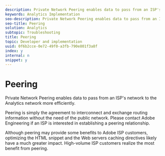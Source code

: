 ```yaml
---
description: Private Network Peering enables data to pass from an ISP's network to the Analytics network more efficiently.
keywords: Analytics Implementation
seo-description: Private Network Peering enables data to pass from an ISP's network to the Analytics network more efficiently.
seo-title: Peering
solution: Analytics
subtopic: Troubleshooting
title: Peering
topic: Developer and implementation
uuid: 0f6b2cce-0e72-49f0-a3fb-790e801f3a8f
index: y
internal: n
snippet: y
---
```


# Peering

Private Network Peering enables data to pass from an ISP's network to the Analytics network more efficiently.

Peering is simply the agreement to interconnect and exchange routing information without the need of the public network. Please contact Adobe Engineering if an ISP is interested in establishing a peering relationship.

Although peering may provide some benefits to Adobe ISP customers, optimizing the HTML snippet and the Web servers caching directives likely have a much greater impact. High-volume ISP customers realize the most benefit from peering. 
